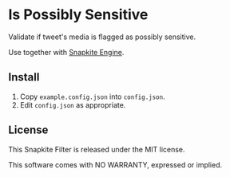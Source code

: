 # Is Possibly Sensitive

Validate if tweet's media is flagged as possibly sensitive.

Use together with [Snapkite Engine](https://github.com/fedosejev/snapkite-engine).

## Install

1. Copy `example.config.json` into `config.json`.
2. Edit `config.json` as appropriate.

## License

This Snapkite Filter is released under the MIT license.

This software comes with NO WARRANTY, expressed or implied.
